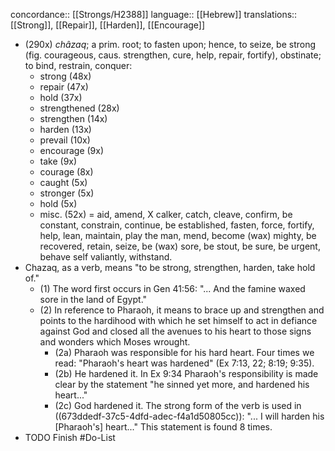 concordance:: [[Strongs/H2388]] 
language:: [[Hebrew]] 
translations:: [[Strong]], [[Repair]], [[Harden]], [[Encourage]]

- (290x) *châzaq*; a prim. root; to fasten upon; hence, to seize, be strong (fig. courageous, caus. strengthen, cure, help, repair, fortify), obstinate; to bind, restrain, conquer:
	- strong (48x)
	- repair (47x)
	- hold (37x)
	- strengthened (28x)
	- strengthen (14x)
	- harden (13x)
	- prevail (10x)
	- encourage (9x)
	- take (9x)
	- courage (8x)
	- caught (5x)
	- stronger (5x)
	- hold (5x)
	- misc. (52x) = aid, amend, X calker, catch, cleave, confirm, be constant, constrain, continue, be established, fasten, force, fortify, help, lean, maintain, play the man, mend, become (wax) mighty, be recovered, retain, seize, be (wax) sore, be stout, be sure, be urgent, behave self valiantly, withstand.
- Chazaq, as a verb, means "to be strong, strengthen, harden, take hold of."
	- (1) The word first occurs in Gen 41:56: "... And the famine waxed sore in the land of Egypt."
	- (2) In reference to Pharaoh, it means to brace up and strengthen and points to the hardihood with which he set himself to act in defiance against God and closed all the avenues to his heart to those signs and wonders which Moses wrought.
		- (2a) Pharaoh was responsible for his hard heart. Four times we read: "Pharaoh's heart was hardened" (Ex 7:13, 22; 8:19; 9:35).
		- (2b) He hardened it. In Ex 9:34 Pharaoh's responsibility is made clear by the statement "he sinned yet more, and hardened his heart..."
		- (2c) God hardened it. The strong form of the verb is used in ((673ddedf-37c5-4dfd-adec-f4a1d50805cc)): "... I will harden his [Pharaoh's] heart..." This statement is found 8 times.
- TODO Finish #Do-List
